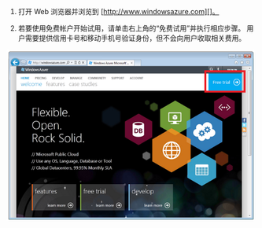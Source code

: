 1. 打开 Web 浏览器并浏览到 [http://www.windowsazure.com][]。

2. 若要使用免费帐户开始试用，请单击右上角的“免费试用”并执行相应步骤。 用户需要提供信用卡号和移动手机号验证身份，但不会向用户收取相关费用。

 ![Azure 网站][0]

[0]: ./media/create-azure-account/freetrialonwindowsazurehomepage.png